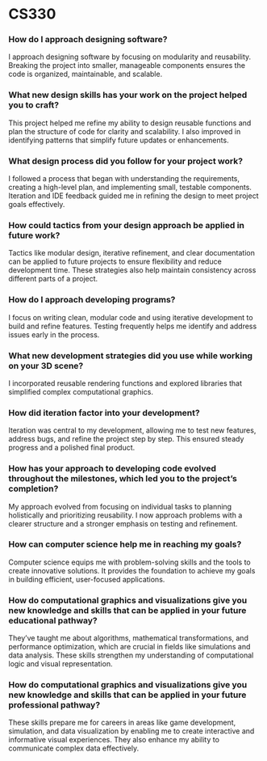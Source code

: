 # CS330
### How do I approach designing software?
I approach designing software by focusing on modularity and reusability. Breaking the project into smaller, manageable components ensures the code is organized, maintainable, and scalable.

### What new design skills has your work on the project helped you to craft?
This project helped me refine my ability to design reusable functions and plan the structure of code for clarity and scalability. I also improved in identifying patterns that simplify future updates or enhancements.

### What design process did you follow for your project work?
I followed a process that began with understanding the requirements, creating a high-level plan, and implementing small, testable components. Iteration and IDE feedback guided me in refining the design to meet project goals effectively.

### How could tactics from your design approach be applied in future work?
Tactics like modular design, iterative refinement, and clear documentation can be applied to future projects to ensure flexibility and reduce development time. These strategies also help maintain consistency across different parts of a project.

### How do I approach developing programs?
I focus on writing clean, modular code and using iterative development to build and refine features. Testing frequently helps me identify and address issues early in the process.

### What new development strategies did you use while working on your 3D scene?
I incorporated reusable rendering functions and explored libraries that simplified complex computational graphics. 

### How did iteration factor into your development?
Iteration was central to my development, allowing me to test new features, address bugs, and refine the project step by step. This ensured steady progress and a polished final product.

### How has your approach to developing code evolved throughout the milestones, which led you to the project’s completion?
My approach evolved from focusing on individual tasks to planning holistically and prioritizing reusability. I now approach problems with a clearer structure and a stronger emphasis on testing and refinement.

### How can computer science help me in reaching my goals?
Computer science equips me with problem-solving skills and the tools to create innovative solutions. It provides the foundation to achieve my goals in building efficient, user-focused applications.

### How do computational graphics and visualizations give you new knowledge and skills that can be applied in your future educational pathway?
They’ve taught me about algorithms, mathematical transformations, and performance optimization, which are crucial in fields like simulations and data analysis. These skills strengthen my understanding of computational logic and visual representation.

### How do computational graphics and visualizations give you new knowledge and skills that can be applied in your future professional pathway?
These skills prepare me for careers in areas like game development, simulation, and data visualization by enabling me to create interactive and informative visual experiences. They also enhance my ability to communicate complex data effectively.
